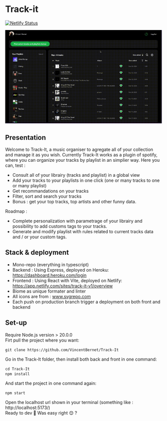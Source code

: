 # Track-it

[![Netlify Status](https://api.netlify.com/api/v1/badges/372d3b19-c769-4872-acda-ff184f4133cb/deploy-status)](https://app.netlify.com/sites/track-it-v1/deploys)

![Demo](./.github/docs/demo.gif)

## Presentation

Welcome to Track-It, a music organiser to agregate all of your collection and manage it as you wish.
Currently Track-It works as a plugin of spotify, where you can organize your tracks by playlist in an simplier way.
Here you can, test :

- Consult all of your librairy (tracks and playlist) in a global view
- Add your tracks to your playlists in one click (one or many tracks to one or many playlist)
- Get recommandations on your tracks
- Filter, sort and search your tracks
- Bonus : get your top tracks, top artists and other funny data.

Roadmap :

- Complete personalization with parametrage of your librairy and possibility to add customs tags to your tracks.
- Generate and modify playlist with rules related to current tracks data and / or your custom tags.

## Stack & deployment

- Mono-repo (everything in typescript)
- Backend : Using Express, deployed on Heroku: https://dashboard.heroku.com/login
- Frontend : Using React with Vite, deployed on Netlify: https://app.netlify.com/sites/track-it-v1/overview
- Biome as unique formater and linter
- All icons are from : www.svgrepo.com
- Each push on production branch trigger a deployment on both front and backend

## Set-up

Require Node.js version > 20.0.0
<br>
Firt pull the project where you want:

```
git clone https://github.com/VincentBernet/Track-It
```

Go in the Track-It folder, then install both back and front in one command:

```
cd Track-It
npm install
```

And start the project in one command again:

```
npm start
```

Open the localhost url shown in your terminal (something like : http://localhost:5173/)
<br>
Ready to dev 🚀 Was easy right 😊 ?
